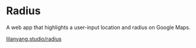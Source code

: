 # Radius

A web app that highlights a user-input location and radius on Google Maps.

[lilanyang.studio/radius](https://lilanyang.studio/radius)
